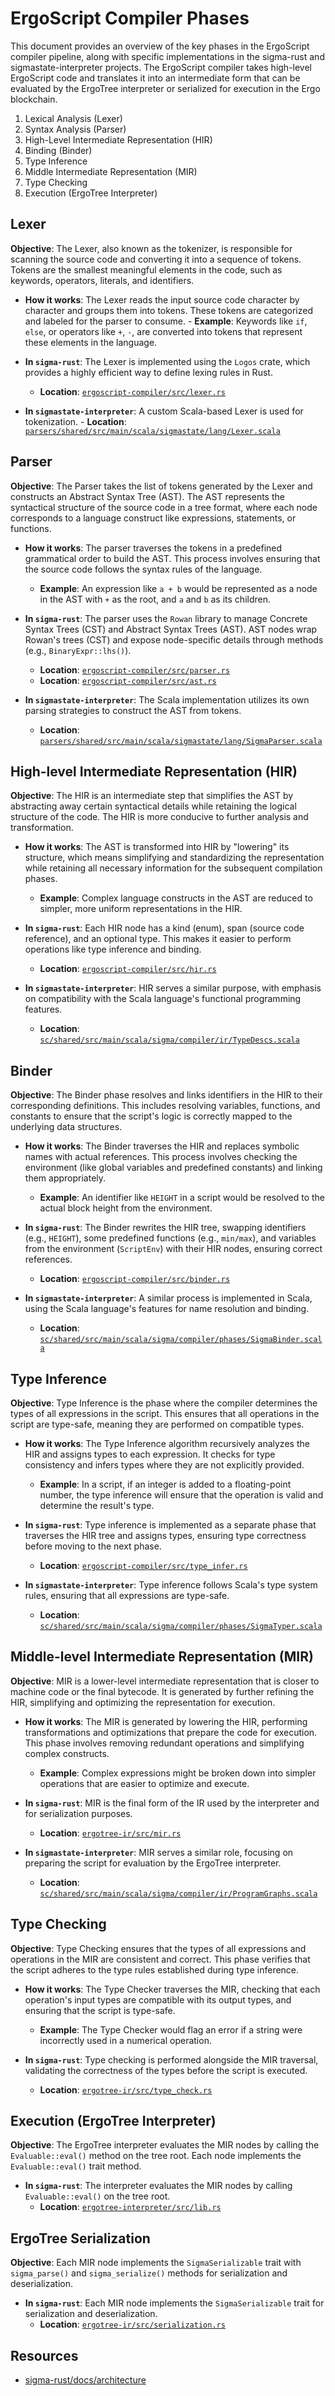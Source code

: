 
# ErgoScript Compiler Phases

This document provides an overview of the key phases in the ErgoScript compiler pipeline, along with specific implementations in the sigma-rust and sigmastate-interpreter projects. The ErgoScript compiler takes high-level ErgoScript code and translates it into an intermediate form that can be evaluated by the ErgoTree interpreter or serialized for execution in the Ergo blockchain.

1. Lexical Analysis (Lexer)
2. Syntax Analysis (Parser)
3. High-Level Intermediate Representation (HIR)
4. Binding (Binder)
5. Type Inference
6. Middle Intermediate Representation (MIR)
7. Type Checking
8. Execution (ErgoTree Interpreter)

## Lexer

**Objective**: The Lexer, also known as the tokenizer, is responsible for scanning the source code and converting it into a sequence of tokens. Tokens are the smallest meaningful elements in the code, such as keywords, operators, literals, and identifiers.

- **How it works**: The Lexer reads the input source code character by character and groups them into tokens. These tokens are categorized and labeled for the parser to consume.
        - **Example**: Keywords like `if`, `else`, or operators like `+`, `-`, are converted into tokens that represent these elements in the language.

- **In `sigma-rust`**: The Lexer is implemented using the `Logos` crate, which provides a highly efficient way to define lexing rules in Rust.
    - **Location**: [`ergoscript-compiler/src/lexer.rs`](https://github.com/ergoplatform/sigma-rust/blob/develop/ergoscript-compiler/src/lexer.rs)

- **In `sigmastate-interpreter`**: A custom Scala-based Lexer is used for tokenization.
      - **Location**: [`parsers/shared/src/main/scala/sigmastate/lang/Lexer.scala`](https://github.com/ScorexFoundation/sigmastate-interpreter/blob/develop/parsers/shared/src/main/scala/sigmastate/lang/Lexer.scala)

## Parser

**Objective**: The Parser takes the list of tokens generated by the Lexer and constructs an Abstract Syntax Tree (AST). The AST represents the syntactical structure of the source code in a tree format, where each node corresponds to a language construct like expressions, statements, or functions.

- **How it works**: The parser traverses the tokens in a predefined grammatical order to build the AST. This process involves ensuring that the source code follows the syntax rules of the language.
    - **Example**: An expression like `a + b` would be represented as a node in the AST with `+` as the root, and `a` and `b` as its children.

- **In `sigma-rust`**: The parser uses the `Rowan` library to manage Concrete Syntax Trees (CST) and Abstract Syntax Trees (AST). AST nodes wrap Rowan's trees (CST) and expose node-specific details through methods (e.g., `BinaryExpr::lhs()`).
    - **Location**: [`ergoscript-compiler/src/parser.rs`](https://github.com/ergoplatform/sigma-rust/blob/develop/ergoscript-compiler/src/parser.rs)
    - **Location**: [`ergoscript-compiler/src/ast.rs`](https://github.com/ergoplatform/sigma-rust/blob/develop/ergoscript-compiler/src/ast.rs)

- **In `sigmastate-interpreter`**: The Scala implementation utilizes its own parsing strategies to construct the AST from tokens.
    - **Location**: [`parsers/shared/src/main/scala/sigmastate/lang/SigmaParser.scala`](https://github.com/ScorexFoundation/sigmastate-interpreter/blob/develop/parsers/shared/src/main/scala/sigmastate/lang/SigmaParser.scala)

## High-level Intermediate Representation (HIR)

**Objective**: The HIR is an intermediate step that simplifies the AST by abstracting away certain syntactical details while retaining the logical structure of the code. The HIR is more conducive to further analysis and transformation.

- **How it works**: The AST is transformed into HIR by "lowering" its structure, which means simplifying and standardizing the representation while retaining all necessary information for the subsequent compilation phases.
    - **Example**: Complex language constructs in the AST are reduced to simpler, more uniform representations in the HIR.

- **In `sigma-rust`**: Each HIR node has a kind (enum), span (source code reference), and an optional type. This makes it easier to perform operations like type inference and binding.
    - **Location**: [`ergoscript-compiler/src/hir.rs`](https://github.com/ergoplatform/sigma-rust/blob/develop/ergoscript-compiler/src/hir.rs)

- **In `sigmastate-interpreter`**: HIR serves a similar purpose, with emphasis on compatibility with the Scala language's functional programming features.
    - **Location**: [`sc/shared/src/main/scala/sigma/compiler/ir/TypeDescs.scala`](https://github.com/ScorexFoundation/sigmastate-interpreter/blob/develop/sc/shared/src/main/scala/sigma/compiler/ir/TypeDescs.scala)

## Binder

**Objective**: The Binder phase resolves and links identifiers in the HIR to their corresponding definitions. This includes resolving variables, functions, and constants to ensure that the script's logic is correctly mapped to the underlying data structures.

- **How it works**: The Binder traverses the HIR and replaces symbolic names with actual references. This process involves checking the environment (like global variables and predefined constants) and linking them appropriately.
    - **Example**: An identifier like `HEIGHT` in a script would be resolved to the actual block height from the environment.

- **In `sigma-rust`**: The Binder rewrites the HIR tree, swapping identifiers (e.g., `HEIGHT`), some predefined functions (e.g., `min/max`), and variables from the environment (`ScriptEnv`) with their HIR nodes, ensuring correct references.
    - **Location**: [`ergoscript-compiler/src/binder.rs`](https://github.com/ergoplatform/sigma-rust/blob/develop/ergoscript-compiler/src/binder.rs)

- **In `sigmastate-interpreter`**: A similar process is implemented in Scala, using the Scala language's features for name resolution and binding.
    - **Location**: [`sc/shared/src/main/scala/sigma/compiler/phases/SigmaBinder.scala`](https://github.com/ScorexFoundation/sigmastate-interpreter/blob/develop/sc/shared/src/main/scala/sigma/compiler/phases/SigmaBinder.scala)

## Type Inference

**Objective**: Type Inference is the phase where the compiler determines the types of all expressions in the script. This ensures that all operations in the script are type-safe, meaning they are performed on compatible types.

- **How it works**: The Type Inference algorithm recursively analyzes the HIR and assigns types to each expression. It checks for type consistency and infers types where they are not explicitly provided.
    - **Example**: In a script, if an integer is added to a floating-point number, the type inference will ensure that the operation is valid and determine the result's type.

- **In `sigma-rust`**: Type inference is implemented as a separate phase that traverses the HIR tree and assigns types, ensuring type correctness before moving to the next phase.
    - **Location**: [`ergoscript-compiler/src/type_infer.rs`](https://github.com/ergoplatform/sigma-rust/blob/develop/ergoscript-compiler/src/type_infer.rs)

- **In `sigmastate-interpreter`**: Type inference follows Scala's type system rules, ensuring that all expressions are type-safe.
    - **Location**: [`sc/shared/src/main/scala/sigma/compiler/phases/SigmaTyper.scala`](https://github.com/ScorexFoundation/sigmastate-interpreter/blob/develop/sc/shared/src/main/scala/sigma/compiler/phases/SigmaTyper.scala)

## Middle-level Intermediate Representation (MIR)

**Objective**: MIR is a lower-level intermediate representation that is closer to machine code or the final bytecode. It is generated by further refining the HIR, simplifying and optimizing the representation for execution.

- **How it works**: The MIR is generated by lowering the HIR, performing transformations and optimizations that prepare the code for execution. This phase involves removing redundant operations and simplifying complex constructs.
    - **Example**: Complex expressions might be broken down into simpler operations that are easier to optimize and execute.

- **In `sigma-rust`**: MIR is the final form of the IR used by the interpreter and for serialization purposes.
    - **Location**: [`ergotree-ir/src/mir.rs`](https://github.com/ergoplatform/sigma-rust/blob/develop/ergotree-ir/src/mir.rs)

- **In `sigmastate-interpreter`**: MIR serves a similar role, focusing on preparing the script for evaluation by the ErgoTree interpreter.
    - **Location**: [`sc/shared/src/main/scala/sigma/compiler/ir/ProgramGraphs.scala`](https://github.com/ScorexFoundation/sigmastate-interpreter/blob/develop/sc/shared/src/main/scala/sigma/compiler/ir/ProgramGraphs.scala)

## Type Checking

**Objective**: Type Checking ensures that the types of all expressions and operations in the MIR are consistent and correct. This phase verifies that the script adheres to the type rules established during type inference.

- **How it works**: The Type Checker traverses the MIR, checking that each operation's input types are compatible with its output types, and ensuring that the script is type-safe.
    - **Example**: The Type Checker would flag an error if a string were incorrectly used in a numerical operation.

- **In `sigma-rust`**: Type checking is performed alongside the MIR traversal, validating the correctness of the types before the script is executed.
    - **Location**: [`ergotree-ir/src/type_check.rs`](https://github.com/ergoplatform/sigma-rust/blob/develop/ergotree-ir/src/type_check.rs)

## Execution (ErgoTree Interpreter)

**Objective**: The ErgoTree interpreter evaluates the MIR nodes by calling the `Evaluable::eval()` method on the tree root. Each node implements the `Evaluable::eval()` trait method.

- **In `sigma-rust`**: The interpreter evaluates the MIR nodes by calling `Evaluable::eval()` on the tree root.
    - **Location**: [`ergotree-interpreter/src/lib.rs`](https://github.com/ergoplatform/sigma-rust/blob/develop/ergotree-interpreter/src/lib.rs)

## ErgoTree Serialization

**Objective**: Each MIR node implements the `SigmaSerializable` trait with `sigma_parse()` and `sigma_serialize()` methods for serialization and deserialization.

- **In `sigma-rust`**: Each MIR node implements the `SigmaSerializable` trait for serialization and deserialization.
    - **Location**: [`ergotree-ir/src/serialization.rs`](https://github.com/ergoplatform/sigma-rust/blob/develop/ergotree-ir/src/serialization.rs)

## Resources

- [sigma-rust/docs/architecture](https://github.com/ergoplatform/sigma-rust/blob/develop/docs/architecture.md)
